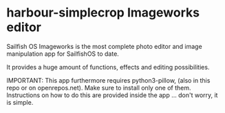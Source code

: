 # harbour-simplecrop Imageworks editor

Sailfish OS Imageworks is the most complete photo editor and image manipulation app for SailfishOS to date. 

It provides a huge amount of functions, effects and editing possibilities.

IMPORTANT:
This app furthermore requires python3-pillow, (also in this repo or on openrepos.net). Make sure to install only one of them. Instructions on how to do this are provided inside the app ... don't worry, it is simple.
